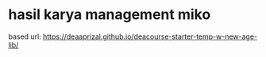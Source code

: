 <h1>hasil karya management miko</h1>

based url: https://deaaprizal.github.io/deacourse-starter-temp-w-new-age-lib/
